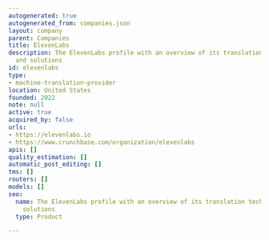 ```yaml
---
autogenerated: true
autogenerated_from: companies.json
layout: company
parent: Companies
title: ElevenLabs
description: The ElevenLabs profile with an overview of its translation technologies
  and solutions
id: elevenlabs
type:
- machine-translation-provider
location: United States
founded: 2022
note: null
active: true
acquired_by: false
urls:
- https://elevenlabs.io
- https://www.crunchbase.com/organization/elevenlabs
apis: []
quality_estimation: []
automatic_post_editing: []
tms: []
routers: []
models: []
seo:
  name: The ElevenLabs profile with an overview of its translation technologies and
    solutions
  type: Product

---
```


